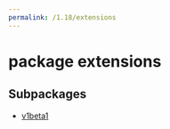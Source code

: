 ```yaml
---
permalink: /1.18/extensions
---
```


# package extensions



## Subpackages

* [v1beta1](extensions-v1beta1.md)